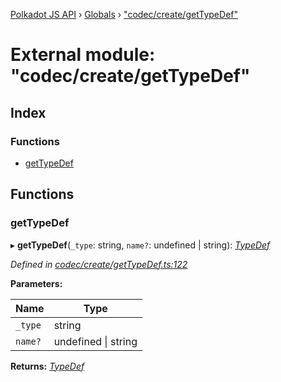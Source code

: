 [Polkadot JS API](../README.md) › [Globals](../globals.md) › ["codec/create/getTypeDef"](_codec_create_gettypedef_.md)

# External module: "codec/create/getTypeDef"

## Index

### Functions

* [getTypeDef](_codec_create_gettypedef_.md#gettypedef)

## Functions

###  getTypeDef

▸ **getTypeDef**(`_type`: string, `name?`: undefined | string): *[TypeDef](../interfaces/_codec_create_types_.typedef.md)*

*Defined in [codec/create/getTypeDef.ts:122](https://github.com/polkadot-js/api/blob/9807ff7/packages/types/src/codec/create/getTypeDef.ts#L122)*

**Parameters:**

Name | Type |
------ | ------ |
`_type` | string |
`name?` | undefined &#124; string |

**Returns:** *[TypeDef](../interfaces/_codec_create_types_.typedef.md)*
